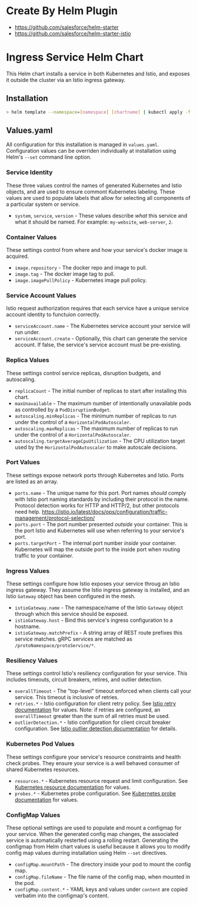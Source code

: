 # Create By Helm Plugin

* https://github.com/salesforce/helm-starter
* https://github.com/salesforce/helm-starter-istio

# Ingress Service Helm Chart

This Helm chart installs a service in both Kubernetes and Istio, and exposes
it outside the cluster via an Istio ingress gateway.

## Installation

```sh
> helm template --namespace=[namespace] [chartname] | kubectl apply -f -
```

## Values.yaml

All configuration for this installation is managed in `values.yaml`. Configuration
values can be overriden individually at installation using Helm's `--set` command
line option.

### Service Identity

These three values control the names of generated Kubernetes and Istio objects,
and are used to ensure commont Kubernetes labeling. These values are used to populate
labels that allow for selecting all components of a particular system or service.

* `system`, `service`, `version` - These values describe _what_ this service and
  what it should be named. For example: `my-website`, `web-server`, `2`.

### Container Values

These settings control from where and how your service's docker image is acquired.

* `image.repository` - The docker repo and image to pull.
* `image.tag` - The docker image tag to pull.
* `image.imagePullPolicy` - Kubernetes image pull policy.

### Service Account Values

Istio request authorization requires that each service have a unique service account
identity to functuion correctly.

* `serviceAccount.name` - The Kubernetes service account your service will run under.
* `serviceAccount.create` - Optionally, this chart can generate the service account.
  If false, the service's service account must be pre-existing.

### Replica Values

These settings control service replicas, disruption budgets, and autoscaling.

* `replicaCount` - The initial number of replicas to start after installing this
  chart.
* `maxUnavailable` - The maximum number of intentionally unavailable pods as
  controlled by a `PodDisruptionBudget`.
* `autoscaling.minReplicas` - The minimum number of replicas to run under the
  control of a `HorizontalPodAutoscaler`.
* `autoscaling.maxReplicas` - The maximum number of replicas to run under the
  control of a `HorizontalPodAutoscaler`.
* `autoscaling.targetAverageCpuUtilization` - The CPU utilization target
  used by the `HorizontalPodAutoscaler` to make autoscale decisions.

### Port Values

These settings expose network ports through Kubernetes and Istio. Ports are
listed as an array.

* `ports.name` - The unique name for this port. Port names _should_ comply
  with Istio port naming standards by including their protocol in the name.
  Protocol detection works for HTTP and HTTP/2, but other protocols need help.
  <https://istio.io/latest/docs/ops/configuration/traffic-management/protocol-selection/>
* `ports.port` - The port number presented _outside_ your container. This is the
  port Istio and Kubernetes will use when referring to your service's port.
* `ports.targetPort` - The internal port number _inside_ your container. Kubernetes
  will map the outside port to the inside port when routing traffic to your container.

### Ingress Values

These settings configure how Istio exposes your service throug an Istio ingress
gateway. They assume the Istio ingress gateway is installed, and an Istio
`Gateway` object has been configured in the mesh.

* `istioGateway.name` - The namespace/name of the Istio `Gateway` object through
  which this service should be exposed.
* `istioGateway.host` - Bind this service's ingress configuration to a hostname.
* `istioGateway.matchPrefix` - A string array of REST route prefixes this service
  matches. gRPC services are matched as `/protoNamespace/protoService/*`.

### Resiliency Values

These settings control Istio's resiliency configuration for your service. This
includes timeouts, circuit breakers, retires, and outlier detection.

* `overallTimeout` - The "top-level" timeout enforced when clients call your
  service. This timeout is inclusive of retries.
* `retries.*` - Istio configuration for client retry policy. See
  [Istio retry documentation](https://istio.io/latest/docs/reference/config/networking/virtual-service/#HTTPRetry) for values. Note: if retries are configured,
  an `overallTimeout` greater than the sum of all retries must be used.
* `outlierDetection.*` - Istio configuration for client circuit breaker configuration.
  See [Istio outlier detection documentation](https://istio.io/latest/docs/reference/config/networking/destination-rule/#OutlierDetection) for details.

### Kubernetes Pod Values

These settings configure your service's resource constraints and health check
probes. They ensure your service is a well behaved consumer of shared Kubernetes
resources.

* `resources.*` - Kubernetes resource request and limit configuration. See
  [Kubernetes resource documentation](https://kubernetes.io/docs/concepts/configuration/manage-resources-containers/) for values.
* `probes.*` - Kubernetes probe configuration. See [Kubernetes probe documentation](https://kubernetes.io/docs/tasks/configure-pod-container/configure-liveness-readiness-startup-probes/) for values.

### ConfigMap Values

These optional settings are used to populate and mount a configmap for your
service. When the generated config map changes, the associated service is automatically
resterted using a rolling restart. Generating the configmap from Helm chart values
is useful because it allows you to modify config map values durring installation
using Helm `--set` directives.

* `configMap.mountPath` - The directory inside your pod to mount the config map.
* `configMap.fileName` - The file name of the config map, when mounted in the pod.
* `configMap.content.*` - YAML keys and values under `content` are copied verbatim
  into the configmap's content.
